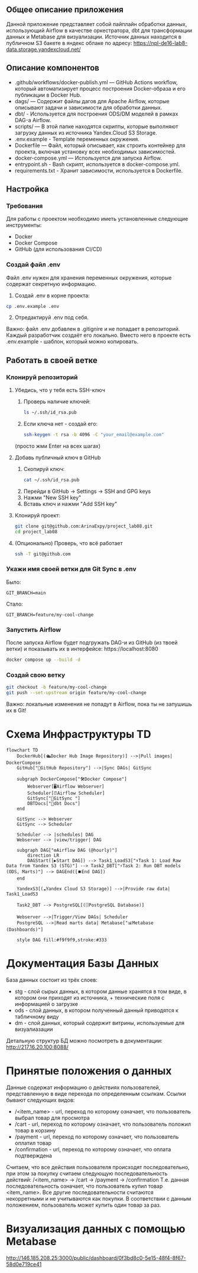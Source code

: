 ## Общее описание приложения

Данной приложение представляет собой пайплайн обработки данных, использующий Airflow в качестве оркестратора, dbt для трансформации данных и Metabase для визуализации.
Источник данных находится в публичном S3 бакете в яндекс облаке по адресу: https://npl-de16-lab8-data.storage.yandexcloud.net/


## Описание компонентов

- .github/workflows/docker-publish.yml — GitHub Actions workflow, который автоматизирует процесс построения Docker-образа и его публикации в Docker Hub.
- dags/ — Содержит файлы дагов для Apache Airflow, которые описывают задачи и зависимости для обработки данных.
- dbt/ - Используется для построения ODS/DM моделей в рамках DAG-а Airflow.
- scripts/ — В этой папке находятся скрипты, которые выполняют загрузку данных из источника Yandex.Cloud S3 Storage.
- .env.example - Template переменных окружения.
- Dockerfile — Файл, который описывает, как строить контейнер для проекта, включая установку всех необходимых зависимостей.
- docker-compose.yml — Используется для запуска Airflow.
- entrypoint.sh - Bash скрипт, используется в docker-compose.yml.
- requirements.txt - Хранит зависимости, используется в Dockerfile.


## Настройка

### Требования

Для работы с проектом необходимо иметь установленные следующие инструменты:

- Docker
- Docker Compose
- GitHub (для использования CI/CD)

### Создай файл .env
Файл .env нужен для хранения переменных окружения, которые содержат секретную информацию.
1. Создай .env в корне проекта:
```bash
cp .env.example .env
```
2. Отредактируй .env под себя.

Важно: файл .env добавлен в .gitignire и не попадает в репозиторий. Каждый разработчик создаёт его локально. Вместо него в проекте есть .env.example - шаблон, который можно копировать.

## Работать в своей ветке

### Клонируй репозиторий

1. Убедись, что у тебя есть SSH-ключ
    1. Проверь наличие ключей:
        ```bash
        ls ~/.ssh/id_rsa.pub
        ```
    2. Если ключа нет - создай его:
        ```bash
        ssh-keygen -t rsa -b 4096 -C "your_email@example.com"
        ```
    (просто жми Enter на всех шагах)

2. Добавь публичный ключ в GitHub
    1. Скопируй ключ:
        ```bash
        cat ~/.ssh/id_rsa.pub
        ```
    2. Перейди в GitHub -> Settings -> SSH and GPG keys
    3. Нажми "New SSH key"
    4. Вставь ключ и нажми "Add SSH key"
3. Клонируй проект:
    ```bash
    git clone git@github.com:ArinaExpy/project_lab08.git
    cd project_lab08
    ```
4. (Опционально) Проверь, что всё работает
    ```bash
    ssh -T git@github.com
    ```

### Укажи имя своей ветки для Git Sync в .env
Было:
```
GIT_BRANCH=main
```
Стало:
```
GIT_BRANCH=feature/my-cool-change
```

### Запустить Airflow
После запуска Airflow будет подгружать DAG-и из GitHub (из твоей ветки) и показывать их в интерфейсе: https://localhost:8080
```bash
docker compose up --build -d
```

### Создай свою ветку
```bash
git checkout -b feature/my-cool-change
git push --set-upstream origin feature/my-cool-change
```
Важно: локальные изменения не попадут в Airflow, пока ты не запушишь их в Git!

# Схема Инфраструктуры TD

```mermaid
flowchart TD
    DockerHub[(🛳️Docker Hub Image Repository)] -->|Pull images| DockerCompose
    GitHub["📂GitHub Repository"] -->|Sync DAGs| GitSync

    subgraph DockerCompose["🛠️Docker Compose"]
        Webserver[🖥️Airflow Webserver]
        Scheduler[⏰Airflow Scheduler]
        GitSync["🔄GitSync "]
        DBTDocs["📄dbt Docs"]
    end

    GitSync --> Webserver
    GitSync --> Scheduler

    Scheduler --> |schedules| DAG
    Webserver --> |view/trigger| DAG

    subgraph DAG["⚙️Airflow DAG (@hourly)"]
        direction LR
        DAGStart([▶️Start DAG]) --> Task1_LoadS3["⬇️Task 1: Load Raw Data from Yandex S3 (STG)"] --> Task2_DBT["⚡Task 2: Run DBT models (ODS, Marts)"] --> DAGEnd([⏹️End DAG])
    end

    YandexS3[(☁️Yandex Cloud S3 Storage)] -->|Provide raw data| Task1_LoadS3

    Task2_DBT --> PostgreSQL[(🗄️PostgreSQL Database)]

    Webserver -->|Trigger/View DAGs| Scheduler
    PostgreSQL -->|Read marts data| Metabase["📊Metabase (Dashboards)"]

    style DAG fill:#f9f9f9,stroke:#333
```

# Документация Базы Данных 

База данных состоит из трёх слоев:
- stg - слой сырых данных, в котором данные хранятся в том виде, в котором они приходят из источника, + технические поля с информацией о загрузке 
- ods - слой данных, в котором полученный данный приводятся к табличному виду
- dm - слой данных, который содержит витрины, используемые для визуалиазации

Детальную структур БД можно посмотреть в документации:
http://217.16.20.100:8088/


# Принятые положения о данных

Данные содержат информацию о действиях пользователей, представленную в виде перехода по определенным ссылкам.
Ссылки бывают следующих видов:
- /<item_name> - url, переход по которому означает, что пользователь выбрал товар для просмотра
- /cart - url, переход по которому означает, что пользователь положил товар в корзину
- /payment - url, переход по которому означает, что пользователь оплатил товар 
- /confirmation - url, переход по которому означает, что оплата подтверждена

Считаем, что все действия пользователя происходят последовательно, при этом за покупку считаем следующую последовательность действий: 
/<item_name> -> /cart -> /payment -> /confirmation
Т.е. данная последовательность означает, что пользователь купил товар <item_name>. Все другие последовательности считаются некорретными и не учитываются как покупки.
В соответствии с данным положением, пользователь может купить один товар за раз.

# Визуализация данных с помощью Metabase

http://146.185.208.25:3000/public/dashboard/0f3bd8c0-5e15-48f4-8f67-58d0e719ce41
